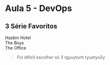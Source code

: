 # Aula 5 - DevOps

## 3 Série Favoritos
Hazbin Hotel <br>
The Boys <br>
The Office <br>
> Foi difícil escolher só 3
> rgyuyturti
> tyuetyu5y



